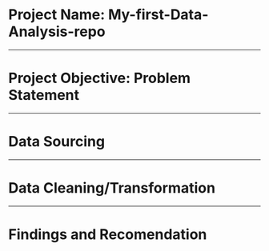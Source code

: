 # Project Name: My-first-Data-Analysis-repo


----
# Project Objective: Problem Statement


----
# Data Sourcing


----
# Data Cleaning/Transformation


----
# Findings and Recomendation 
